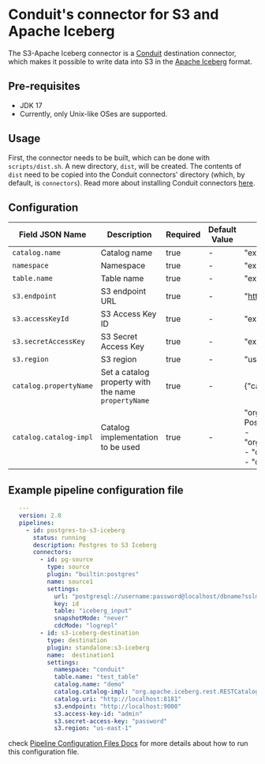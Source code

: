 # Conduit's connector for S3 and Apache Iceberg

The S3-Apache Iceberg connector is a [Conduit](https://github.com/ConduitIO/conduit) destination connector, 
which makes it possible to write data into S3 in the [Apache Iceberg](https://iceberg.apache.org/) format.

## Pre-requisites
* JDK 17
* Currently, only Unix-like OSes are supported.

## Usage
First, the connector needs to be built, which can be done with `scripts/dist.sh`. A new directory, `dist`,
will be created. The contents of `dist` need to be copied into the Conduit connectors' directory (which, 
by default, is `connectors`). Read more about installing Conduit connectors 
[here](https://conduit.io/docs/connectors/installing).

## Configuration

| Field JSON Name        | Description                                         | Required | Default Value | Example                                                                                                                                                                                                    |
|------------------------|-----------------------------------------------------|----------|---------------|------------------------------------------------------------------------------------------------------------------------------------------------------------------------------------------------------------|
| `catalog.name`         | Catalog name                                        | true     | -             | "exampleCatalog"                                                                                                                                                                                           |
| `namespace`            | Namespace                                           | true     | -             | "exampleNamespace"                                                                                                                                                                                         |
| `table.name`           | Table name                                          | true     | -             | "exampleTable"                                                                                                                                                                                             |
| `s3.endpoint`          | S3 endpoint URL                                     | true     | -             | "https://s3.example.com"                                                                                                                                                                                   |
| `s3.accessKeyId`       | S3 Access Key ID                                    | true     | -             | "exampleAccessKeyId"                                                                                                                                                                                       |
| `s3.secretAccessKey`   | S3 Secret Access Key                                | true     | -             | "exampleSecretKey"                                                                                                                                                                                         |
| `s3.region`            | S3 region                                           | true     | -             | "us-east-1"                                                                                                                                                                                                |
| `catalog.propertyName` | Set a catalog property with the name `propertyName` | true     | -             | {"catalog.uri": "http://localhost:8181"}                                                                                                                                                                   |
| `catalog.catalog-impl` | Catalog implementation to be used                   | true     | -             | "org.apache.iceberg.rest.RESTCatalog" <br/> Possible values: <br/> - "org.apache.iceberg.hadoop.HadoopCatalog" <br/> - "org.apache.iceberg.jdbc.JdbcCatalog" <br/> - "org.apache.iceberg.rest.RESTCatalog" |

## Example pipeline configuration file
```yaml
   ---
   version: 2.0
   pipelines:
     - id: postgres-to-s3-iceberg
       status: running
       description: Postgres to S3 Iceberg
       connectors:
         - id: pg-source
           type: source
           plugin: "builtin:postgres"
           name: source1
           settings:
             url: "postgresql://username:password@localhost/dbname?sslmode=disable"
             key: id
             table: "iceberg_input"
             snapshotMode: "never"
             cdcMode: "logrepl"
         - id: s3-iceberg-destination
           type: destination
           plugin: standalone:s3-iceberg
           name:  destination1
           settings:
             namespace: "conduit"
             table.name: "test_table"
             catalog.name: "demo"
             catalog.catalog-impl: "org.apache.iceberg.rest.RESTCatalog"
             catalog.uri: "http://localhost:8181"
             s3.endpoint: "http://localhost:9000"
             s3.access-key-id: "admin"
             s3.secret-access-key: "password"
             s3.region: "us-east-1"
  ```
check [Pipeline Configuration Files Docs](https://github.com/ConduitIO/conduit/blob/main/docs/pipeline_configuration_files.md)
for more details about how to run this configuration file.